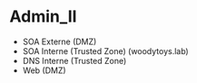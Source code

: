 # Admin_II

* SOA Externe (DMZ)
* SOA Interne (Trusted Zone) (woodytoys.lab)
* DNS Interne (Trusted Zone)
* Web (DMZ)
